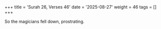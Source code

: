 +++
title = 'Surah 26, Verses 46'
date = '2025-08-27'
weight = 46
tags = []
+++

So the magicians fell down, prostrating.